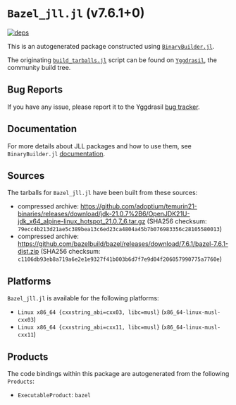 # `Bazel_jll.jl` (v7.6.1+0)

[![deps](https://juliahub.com/docs/Bazel_jll/deps.svg)](https://juliahub.com/ui/Packages/General/Bazel_jll/)

This is an autogenerated package constructed using [`BinaryBuilder.jl`](https://github.com/JuliaPackaging/BinaryBuilder.jl).

The originating [`build_tarballs.jl`](https://github.com/JuliaPackaging/Yggdrasil/blob/0130536d1c1d3030b21574fe1cf550a775f0b6bf/B/Bazel/build_tarballs.jl) script can be found on [`Yggdrasil`](https://github.com/JuliaPackaging/Yggdrasil/), the community build tree.

## Bug Reports

If you have any issue, please report it to the Yggdrasil [bug tracker](https://github.com/JuliaPackaging/Yggdrasil/issues).

## Documentation

For more details about JLL packages and how to use them, see `BinaryBuilder.jl` [documentation](https://docs.binarybuilder.org/stable/jll/).

## Sources

The tarballs for `Bazel_jll.jl` have been built from these sources:

* compressed archive: https://github.com/adoptium/temurin21-binaries/releases/download/jdk-21.0.7%2B6/OpenJDK21U-jdk_x64_alpine-linux_hotspot_21.0.7_6.tar.gz (SHA256 checksum: `79ecc4b213d21ae5c389bea13c6ed23ca4804a45b7b076983356c28105580013`)
* compressed archive: https://github.com/bazelbuild/bazel/releases/download/7.6.1/bazel-7.6.1-dist.zip (SHA256 checksum: `c1106db93eb8a719a6e2e1e9327f41b003b6d7f7e9d04f206057990775a7760e`)

## Platforms

`Bazel_jll.jl` is available for the following platforms:

* `Linux x86_64 {cxxstring_abi=cxx03, libc=musl}` (`x86_64-linux-musl-cxx03`)
* `Linux x86_64 {cxxstring_abi=cxx11, libc=musl}` (`x86_64-linux-musl-cxx11`)

## Products

The code bindings within this package are autogenerated from the following `Products`:

* `ExecutableProduct`: `bazel`

